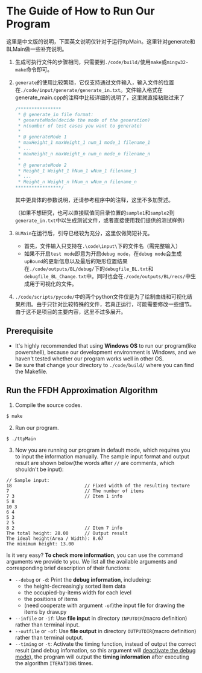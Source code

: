 # The Guide of How to Run Our Program

这里是中文版的说明，下面英文说明仅针对于运行ttpMain。这里针对generate和BLMain做一些补充说明。

1. 生成可执行文件的步骤相同，只需要到`./code/build/`使用`make`或`mingw32-make`命令即可。

2. `generate`的使用比较繁琐，它仅支持通过文件输入，输入文件的位置在`./code/input/generate/generate_in.txt`。文件输入格式在generate_main.cpp的注释中比较详细的说明了，这里就直接粘贴过来了

    ```cpp
    /**************** 
     * @ generate_in file format:
     * generateMode(decide the mode of the generation)
     * n(number of test cases you want to generate)
     * 
     * @ generateMode 1
     * maxHeight_1 maxWeight_1 num_1 mode_1 filename_1
     * ...
     * maxHeight_n maxWeight_n num_n mode_n filename_n
     * 
     * @ generateMode 2
     * Height_1 Weight_1 hNum_1 wNum_1 filename_1
     * ...
     * Height_n Weight_n hNum_n wNum_n filename_n
    *****************/
    ```

    其中更具体的参数说明，还请参考程序中的注释，这里不多加赘述。

    （如果不想研究，也可以直接赋值同目录位置的`sample1`和`sample2`到`generate_in.txt`中以生成测试文件，或者直接使用我们提供的测试样例）

3. `BLMain`在运行后，引导已经较为充分，这里仅做简短补充。

    - 首先，文件输入只支持在`.\code\input\`下的文件名（需完整输入）
    - 如果不开启`test mode`即意为开启`debug mode`，在`debug mode`会生成`upBound`的更新信息以及最后的矩形位置结果在`./code/outputs/BL/debug/`下的`debugfile_BL.txt`和`debugfile_BL_Change.txt`中。同时也会在`./code/outputs/BL/recs/`中生成用于可视化的文件。

4. `./code/scripts/pycode/`中的两个python文件仅是为了绘制曲线和可视化结果所用。由于只针对比较特殊的文件，若真正运行，可能需要修改一些细节。由于这不是项目的主要内容，这里不过多展开。

## Prerequisite

- It's highly recommended that using **Windows OS** to run our program(like powershell), because our development environment is Windows, and we haven't tested whether our program works well in other OS.
- Be sure that change your directory to `./code/build/` where you can find the Makefile.

## Run the FFDH Approximation Algorithm

1. Compile the source codes.

```sh
$ make
```

2. Run our program.

```sh
$ ./ttpMain
```

3. Now you are running our program in default mode, which requires you to input the information manually. The sample input format and output result are shown below(the words after `//` are comments, which shouldn't be input):

```
// Sample input:
18                           // Fixed width of the resulting texture
7                            // The number of items
7 3                          // Item 1 info
5 8
10 3
6 4
5 3
2 5
8 2                          // Item 7 info
The total height: 28.00      // Output result
The ideal height(Area / Width): 8.67
The minimum height: 13.00    
```

Is it very easy? **To check more information**, you can use the command arguments we provide to you. We list all the available arguments and corresponding brief description of their functions:

- `--debug` or `-d`: Print the **debug information**, includeing:
    - the height-decreasingly sorted item data
    - the occupied-by-items width for each level
    - the positions of items
    - (need cooperate with argument `-of`)the input file for drawing the items by draw.py
- `--infile` or `-if`: Use **file input** in directory `INPUTDIR`(macro definition) rather than terminal input.
- `--outfile` or `-of`: Use **file output** in directory `OUTPUTDIR`(macro definition) rather than terminal output.
- `--timing` or `-t`: Activate the timing function, instead of output the correct result (and debug infomation, so this argument will <u>deactivate the debug mode</u>), the program will output the **timing information** after executing the algorithm `ITERATIONS` times.


